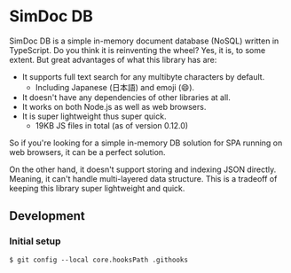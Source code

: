 # SimDoc DB

SimDoc DB is a simple in-memory document database (NoSQL) written in TypeScript. Do you think it is reinventing the wheel? Yes, it is, to some extent. But great advantages of what this library has are:

-   It supports full text search for any multibyte characters by default.
    -   Including Japanese (日本語) and emoji (😄).
-   It doesn't have any dependencies of other libraries at all.
-   It works on both Node.js as well as web browsers.
-   It is super lightweight thus super quick.
    -   19KB JS files in total (as of version 0.12.0)

So if you're looking for a simple in-memory DB solution for SPA running on web browsers, it can be a perfect solution.

On the other hand, it doesn't support storing and indexing JSON directly. Meaning, it can't handle multi-layered data structure. This is a tradeoff of keeping this library super lightweight and quick.

## Development

### Initial setup

```
$ git config --local core.hooksPath .githooks
```

